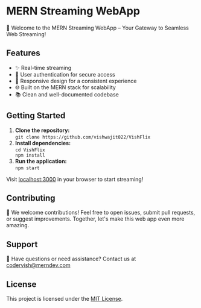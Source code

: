 <!DOCTYPE html>
<html lang="en">
<head>
  <meta charset="UTF-8">
  <meta name="viewport" content="width=device-width, initial-scale=1.0">
  
</head>
<body>
  <h1>MERN Streaming WebApp</h1>
  <p>🚀 Welcome to the MERN Streaming WebApp – Your Gateway to Seamless Web Streaming!</p>
  <h2>Features</h2>
  <ul>
    <li>✨ Real-time streaming</li>
    <li>🔐 User authentication for secure access</li>
    <li>📱 Responsive design for a consistent experience</li>
    <li>🌐 Built on the MERN stack for scalability</li>
    <li>📚 Clean and well-documented codebase</li>
  </ul>
  <h2>Getting Started</h2>
  <ol>
    <li>
      <strong>Clone the repository:</strong>
      <br>
      <code>git clone https://github.com/vishwajit022/VishFlix</code>
    </li>
    <li>
      <strong>Install dependencies:</strong>
      <br>
      <code>cd VishFlix<br>npm install</code>
    </li>
    <li>
      <strong>Run the application:</strong>
      <br>
      <code>npm start</code>
    </li>
  </ol>
  <p>Visit <a href="http://localhost:3000" target="_blank">localhost:3000</a> in your browser to start streaming!</p>
  <h2>Contributing</h2>
  <p>🤝 We welcome contributions! Feel free to open issues, submit pull requests, or suggest improvements. Together, let's make this web app even more amazing.</p>
  <h2>Support</h2>
  <p>📧 Have questions or need assistance? Contact us at <a href="mailto:vishwajitingole22@gmail.com">codervish@merndev.com</a></p>
  <h2>License</h2>
  <p>This project is licensed under the <a href="LICENSE">MIT License</a>.</p>
</body>
</html>
